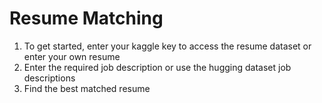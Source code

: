 # Resume Matching

1) To get started, enter your kaggle key to access the resume dataset or enter your own resume
2) Enter the required job description or use the hugging dataset job descriptions
3) Find the best matched resume
